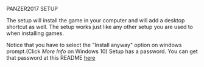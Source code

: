 PANZER2017 SETUP

The setup will install the game in your computer and will add a desktop shortcut as well. The setup works just like any other setup you are used to when installing games. 

Notice that you have to select the "Install anyway" option on windows prompt.(Click *More Info* on Windows 10)
Setup has a password. You can get that password at this README [here](https://github.com/ndricimrr/CS319_SEC2_2C/blob/master/play/README.md)
